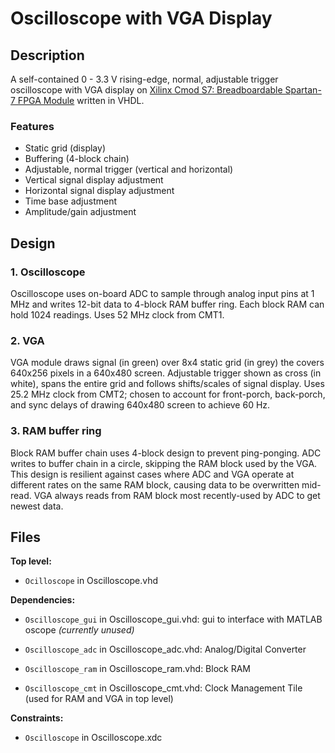 # Oscilloscope with VGA Display 

## **Description** <br />
A self-contained 0 - 3.3 V rising-edge, normal, adjustable trigger oscilloscope with VGA display on [Xilinx Cmod S7: Breadboardable Spartan-7 FPGA Module](https://www.xilinx.com/products/boards-and-kits/1-w51rey.html) written in VHDL.

### **Features** <br />
- Static grid (display)
- Buffering (4-block chain)
- Adjustable, normal trigger (vertical and horizontal)
- Vertical signal display adjustment
- Horizontal signal display adjustment
- Time base adjustment
- Amplitude/gain adjustment

## **Design** <br />
### **1. Oscilloscope** <br />
Oscilloscope uses on-board ADC to sample through analog input pins at 1 MHz and writes 12-bit data to 4-block RAM buffer ring. Each block RAM can hold 1024 readings. Uses 52 MHz clock from CMT1.

### **2. VGA** <br />
VGA module draws signal (in green) over 8x4 static grid (in grey) the covers 640x256 pixels in a 640x480 screen. Adjustable trigger shown as cross (in white), spans the entire grid and follows shifts/scales of signal display. Uses 25.2 MHz clock from CMT2; chosen to account for front-porch, back-porch, and sync delays of drawing 640x480 screen to achieve 60 Hz.

### **3. RAM buffer ring** <br />
Block RAM buffer chain uses 4-block design to prevent ping-ponging. ADC writes to buffer chain in a circle, skipping the RAM block used by the VGA. This design is resilient against cases where ADC and VGA operate at different rates on the same RAM block, causing data to be overwritten mid-read. VGA always reads from RAM block most recently-used by ADC to get newest data.

## **Files** <br />
**Top level:** <br />
- `Ocilloscope` in Oscilloscope.vhd

**Dependencies:** <br />
- `Oscilloscope_gui` in Oscilloscope_gui.vhd: gui to interface with MATLAB oscope *(currently unused)*

- `Oscilloscope_adc` in Oscilloscope_adc.vhd: Analog/Digital Converter 

- `Oscilloscope_ram` in Oscilloscope_ram.vhd: Block RAM 

- `Oscilloscope_cmt` in Oscilloscope_cmt.vhd: Clock Management Tile (used for RAM and VGA in top level)

**Constraints:** <br />
- `Oscilloscope` in Oscilloscope.xdc

